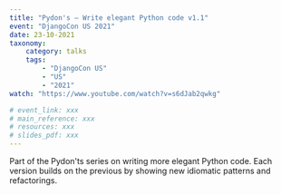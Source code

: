 ```yaml
---
title: "Pydon's – Write elegant Python code v1.1"
event: "DjangoCon US 2021"
date: 23-10-2021
taxonomy:
    category: talks
    tags:
        - "DjangoCon US"
        - "US"
        - "2021"
watch: "https://www.youtube.com/watch?v=s6dJab2qwkg"

# event_link: xxx
# main_reference: xxx
# resources: xxx
# slides_pdf: xxx
---
```


Part of the Pydon'ts series on writing more elegant Python code.
Each version builds on the previous by showing new idiomatic patterns and refactorings.
